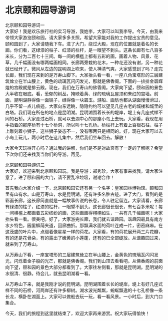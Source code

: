# 北京颐和园导游词  
北京颐和园导游词一  
大家好！我是欢乐旅行社的实习导游，我姓李，大家可以叫我李导。今天，由我来带领大家游览颐和园，请大家多多关照，希望大家能对我的工作提出宝贵的意见。颐和园到了，大家请随我下车。进了大门，绕过大殿，现在的位置就是着名的长廊。你们看，这绿漆的柱子、红漆的栏杆，是一眼望不到头。这条长廊有七八百多米长，分为二百七十三间。每一间的横槛上都有五彩的画，画着人物、风景、花草，几千幅画没有哪两幅画相同。长廊两旁栽的花木，一种花还没有谢，另一种花就已经开了。微风从左边的昆明湖上吹来，使人神清气爽，大家感觉到了吗？走完长廊，我们现在来到的是万寿山脚下。大家抬头看一看，一座八角宝塔形的三层建筑耸立在半山腰上，黄色的琉璃瓦闪闪发光，那就是佛香阁。下面的一排排金碧辉煌的宫殿就是排云殿。现在，我们在万寿山的佛香阁。大家向下望，颐和园的景色大半收在眼底。看，葱郁的树丛，掩映着黄、绿的琉璃瓦屋顶和朱红的宫墙。前面，昆明湖静得像一面镜子，绿得像一块碧玉。游船、画舫也都从湖面慢慢滑过，几乎不留一点儿痕迹。大家向东远眺，隐隐约约可以望见几座古老的城楼和城里的白塔。我们现在所在的地点是昆明湖。昆明湖围着长长的堤岸，堤上有几座式样不同的石桥。大家走过石桥，就可以去湖中心的那座小岛上去玩。大家看，我现在用手指着的那座桥有十七个桥洞，所以叫十七孔桥。桥栏杆上有着上百根石柱，柱子上雕刻着小狮子，这些狮子姿态不一，没有哪两只是相同的。好，现在大家可以去小岛上玩儿，两小时后在这儿集中，然后我们坐车回去。解散！  

大家今天玩得开心吗？通过我的讲解，你们是不是对故宫有了一定的了解呢？希望下次你们还来找我当你们的导游。再见。  

北京颐和园导游词二  
大家好，欢迎来到北京颐和园玩。我是导游：郑秀珍，大家有事来找我。请大家注意了，进了颐和园的大门，请不要乱冷垃圾，谢谢合作！  

首先我向大家介绍一下，北京颐和园它还有另一个名字：皇家园林博物馆。颐和园里有山有水。山是万寿山，水是昆明湖，还有许多名胜古迹。进了大门，看到的是彩画长廊，这长廊简直就是一幅故事传说的长卷，令人驻足留连。大家请看，长廊有绿漆的柱子，红漆的栏杆，一眼望不到头。这长廊很长很长，有七百多米呢！每一间横槛上都画着五彩缤纷的画，这些画画得栩栩如生，一共有几千幅画呢！大家抬头看一看。很美吧。好了，大家游完长廊，我们就去谐趣园。谐趣园最具有南方水乡特色，园里柳荫夹道，回廊曲折。那飘满水面的荷叶连成一片，密密麻麻。在这茂盛的叶片中，点缀着像星星一样的荷花。大家看，有的荷花展开两三片花瓣，有的还是花骨朵，有的露出了嫩黄的小莲蓬，还有的已全部绽放。从谐趣园过来，就来到了万寿山。  

从万寿山下看，一座宝塔形的三层建筑耸立在半山腰上，金黄色的琉璃瓦闪闪发光，闪烁着金子般的光芒，那就是佛香阁。我们到山顶去看看吧。从佛香阁的前面向下望，颐和园的景色大部分都看到了。大家往左侧看，那就是昆明湖。昆明湖的水很清、很静。待会儿，就去昆明湖看一看。  

从万寿山下来，就是我刚才说的昆明湖。昆明湖围着长长的堤岸，堤上有好几座式样不同的石桥，河两岸还有许多柳树。湖水波光粼粼，蜿蜒飘逸的十七孔桥像一条长龙，横卧在湖面上。大家可以做船去玩一玩，看一看风景。一小时后，到大门口集合。  

今天，我们的旅程到这里就结束了，欢迎大家再来游赏。祝大家玩得愉快！  
<!-- Last processed: 2025-07-22 03:44:25 -->
